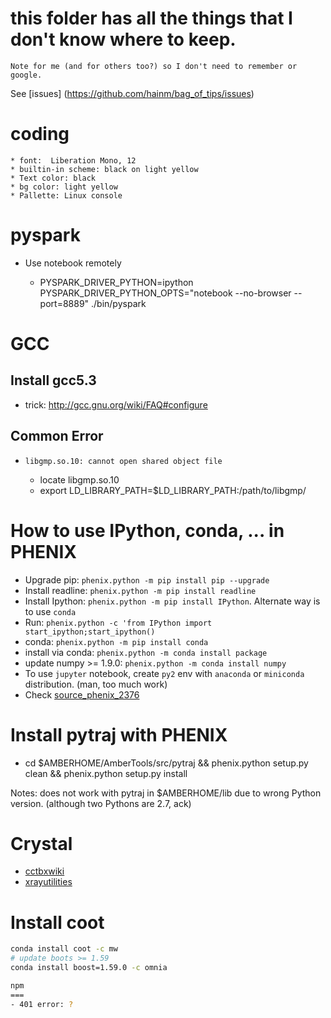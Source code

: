 # this folder has all the things that I don't know where to keep.

    Note for me (and for others too?) so I don't need to remember or google.

See [issues] (https://github.com/hainm/bag_of_tips/issues)

coding
======
    * font:  Liberation Mono, 12
    * builtin-in scheme: black on light yellow
    * Text color: black
    * bg color: light yellow
    * Pallette: Linux console
    
pyspark
=======

- Use notebook remotely

    * PYSPARK_DRIVER_PYTHON=ipython \
      PYSPARK_DRIVER_PYTHON_OPTS="notebook --no-browser --port=8889" ./bin/pyspark

GCC
====

Install gcc5.3
---------------

- trick: http://gcc.gnu.org/wiki/FAQ#configure

Common Error
------------

- `libgmp.so.10: cannot open shared object file`

    - locate libgmp.so.10
    - export LD_LIBRARY_PATH=$LD_LIBRARY_PATH:/path/to/libgmp/

How to use IPython, conda, ... in PHENIX
=========================================

- Upgrade pip: `phenix.python -m pip install pip --upgrade`
- Install readline: `phenix.python -m pip install readline`
- Install Ipython: `phenix.python -m pip install IPython`. Alternate way is to use `conda`
- Run: `phenix.python -c 'from IPython import start_ipython;start_ipython()`
- conda: `phenix.python -m pip install conda`
- install via conda: `phenix.python -m conda install package`
- update numpy >= 1.9.0: `phenix.python -m conda install numpy`
- To use `jupyter` notebook, create `py2` env with `anaconda` or `miniconda` distribution. (man, too much work)
- Check [source_phenix_2376](https://github.com/hainm/notes/blob/master/phenix/source_phenix_2376.sh)

Install pytraj with PHENIX
===========================

- cd $AMBERHOME/AmberTools/src/pytraj && phenix.python setup.py clean && phenix.python setup.py install

Notes: does not work with pytraj in $AMBERHOME/lib due to wrong Python version. (although two Pythons are 2.7, ack)

Crystal
=======
- [cctbxwiki](http://cctbxwiki.bravais.net/CCTBX_Wiki)
- [xrayutilities](http://xrayutilities.sourceforge.net/index.html)

Install coot
============
```bash
conda install coot -c mw
# update boots >= 1.59
conda install boost=1.59.0 -c omnia

npm
===
- 401 error: ?
